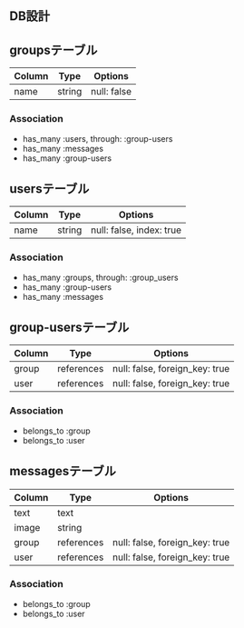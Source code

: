 ## DB設計

## groupsテーブル

|Column|Type|Options|
|------|----|-------|
|name|string|null: false|

### Association
- has_many :users, through: :group-users
- has_many :messages
- has_many :group-users

## usersテーブル

|Column|Type|Options|
|------|----|-------|
|name|string|null: false, index: true|

### Association
- has_many :groups, through: :group_users
- has_many :group-users
- has_many :messages

## group-usersテーブル

|Column|Type|Options|
|------|----|-------|
|group|references|null: false, foreign_key: true|
|user|references|null: false, foreign_key: true|

### Association
- belongs_to :group
- belongs_to :user

## messagesテーブル

|Column|Type|Options|
|------|----|-------|
|text|text||
|image|string||
|group|references|null: false, foreign_key: true|
|user|references|null: false, foreign_key: true|

### Association
- belongs_to :group
- belongs_to :user
